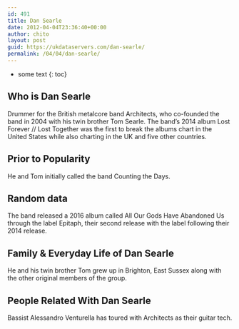 ```yaml
---
id: 491
title: Dan Searle
date: 2012-04-04T23:36:40+00:00
author: chito
layout: post
guid: https://ukdataservers.com/dan-searle/
permalink: /04/04/dan-searle/
---
```


* some text
{: toc}


## Who is  Dan Searle
                  
                  
                  
Drummer for the British metalcore band Architects, who co-founded the band in 2004 with his twin brother Tom Searle. The band&#8217;s 2014 album Lost Forever // Lost Together was the first to break the albums chart in the United States while also charting in the UK and five other countries.
                  
                
                
                
## Prior to Popularity 
                  
                  
                  
He and Tom initially called the band Counting the Days.
                  
                
                
                
## Random data 
                  
                  
                  
The band released a 2016 album called All Our Gods Have Abandoned Us through the label Epitaph, their second release with the label following their 2014 release.
                  
                
                
                
## Family & Everyday Life of Dan Searle
                  
                  
                  
He and his twin brother Tom grew up in Brighton, East Sussex along with the other original members of the group.
                  
                
                
                
## People Related With  Dan Searle
                  
                  
                  
Bassist Alessandro Venturella has toured with Architects as their guitar tech.
                  
                
              
            
          
          
          
    
    
  
